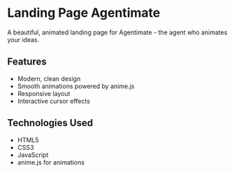 # Landing Page Agentimate

A beautiful, animated landing page for Agentimate - the agent who animates your ideas.

## Features
- Modern, clean design
- Smooth animations powered by anime.js
- Responsive layout
- Interactive cursor effects

## Technologies Used
- HTML5
- CSS3
- JavaScript
- anime.js for animations